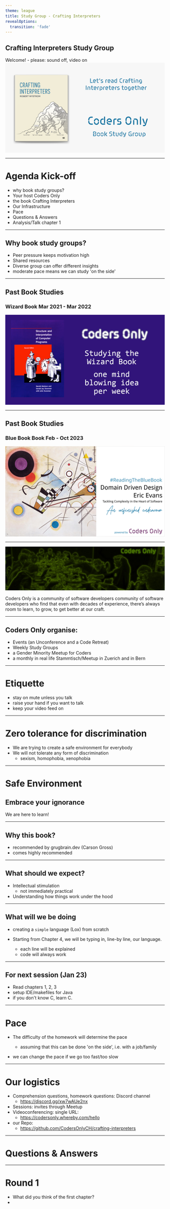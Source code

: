 ```yaml
---
theme: league
title: Study Group - Crafting Interpreters
revealOptions:
  transition: 'fade'
---
```


## Crafting Interpreters Study Group

Welcome! - please: sound off, video on
![banner-crafting-interpreters.png](banner-crafting-interpreters.png)

---

# Agenda Kick-off

- why book study groups?
- Your host Coders Only
- the book Crafting Interpreters
- Our Infrastructure
- Pace
- Questions & Answers
- Analysis/Talk chapter 1

---

## Why book study groups?

- Peer pressure keeps motivation high
- Shared resources
- Diverse group can offer different insights
- moderate pace means we can study 'on the side'
---

## Past Book Studies

### Wizard Book Mar 2021 - Mar 2022

![Wizard Book picture](Wizard-book-meetup.png)

---

## Past Book Studies

### Blue Book Book Feb - Oct 2023

![ddd-front-image.png](ddd-front-image.png)

---

![coders-only-logo](coders-only-logo.jpg)

Coders Only is a community of software developers community of software developers who find that even with decades of
experience, there’s always room to learn, to grow, to get better at our craft.
 
---

## Coders Only organise:

- Events (an Unconference and a Code Retreat)
- Weekly Study Groups
- a Gender Minority Meetup for Coders
- a monthly in real life Stammtisch/Meetup in Zuerich and in Bern

---

# Etiquette

- stay on mute unless you talk
- raise your hand if you want to talk
- keep your video feed on

---

# Zero tolerance for discrimination

- We are trying to create a safe environment for everybody
- We will not tolerate any form of discrimination
    - sexism, homophobia, xenophobia

---

# Safe Environment

## Embrace your ignorance

We are here to learn!

---
## Why this book? 

- recommended by grugbrain.dev (Carson Gross)
- comes highly recommended

---
## What should we expect?

- Intellectual stimulation
  - not immediately practical
- Understanding how things work under the hood

---
## What will we be doing

- creating a `simple` language (Lox) from scratch

- Starting from Chapter 4, we will be typing in, line-by line, our language.
  - each line will be explained
  - code will always work
---
## For next session (Jan 23)

- Read chapters 1, 2, 3
- setup IDE/makefiles for Java
- if you don't know C, learn C.

---

# Pace

- The difficulty of the homework will determine the pace
    - assuming that this can be done 'on the side', i.e. with a job/family

- we can change the pace if we go too fast/too slow

---

# Our logistics

- Comprehension questions, homework questions: Discord channel
    - https://discord.gg/xw7wAUe2nx
- Sessions: invites through Meetup
- Videoconferencing: single URL:
    - https://codersonly.whereby.com/hello
- our Repo:
    - https://github.com/CodersOnlyCH/crafting-interpreters

---

# Questions & Answers

---

# Round 1

- What did you think of the first chapter?
- 